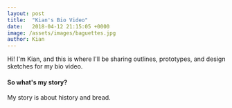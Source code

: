 ```yaml
---
layout: post
title:  "Kian's Bio Video"
date:   2018-04-12 21:15:05 +0000
image: /assets/images/baguettes.jpg
author: Kian
---
```

Hi! I'm Kian, and this is where I'll be sharing outlines, prototypes, and design sketches for my bio video.

<div class="card-panel light-green lighten-1">
   <div class="col s12 m2">
      <div class="card-panel amber lighten-2">
         <div class="z-depth-5">
            <h4 mclass="center-align">So what's my story?</h4>
         </div>
      </div>
   <p>My story is about history and bread.</p>
   </div>
</div>
            

